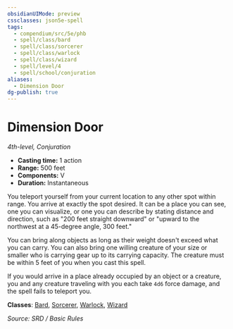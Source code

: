```yaml
---
obsidianUIMode: preview
cssclasses: json5e-spell
tags:
  - compendium/src/5e/phb
  - spell/class/bard
  - spell/class/sorcerer
  - spell/class/warlock
  - spell/class/wizard
  - spell/level/4
  - spell/school/conjuration
aliases:
  - Dimension Door
dg-publish: true
---
```

# Dimension Door
*4th-level, Conjuration*  

- **Casting time:** 1 action
- **Range:** 500 feet
- **Components:** V
- **Duration:** Instantaneous

You teleport yourself from your current location to any other spot within range. You arrive at exactly the spot desired. It can be a place you can see, one you can visualize, or one you can describe by stating distance and direction, such as "200 feet straight downward" or "upward to the northwest at a 45-degree angle, 300 feet."

You can bring along objects as long as their weight doesn't exceed what you can carry. You can also bring one willing creature of your size or smaller who is carrying gear up to its carrying capacity. The creature must be within 5 feet of you when you cast this spell.

If you would arrive in a place already occupied by an object or a creature, you and any creature traveling with you each take `4d6` force damage, and the spell fails to teleport you.

**Classes**: [Bard](bard.md), [Sorcerer](sorcerer.md), [Warlock](warlock.md), [Wizard](wizard.md)

*Source: SRD / Basic Rules*